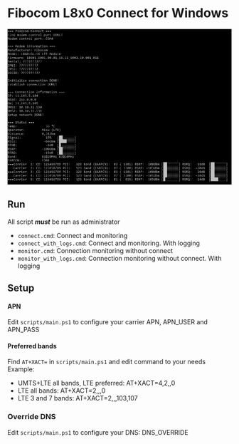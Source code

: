 # Fibocom L8x0 Connect for Windows

![](./screenshot/screen01.png)

## Run

All script **_must_** be run as administrator

- `connect.cmd`: Connect and monitoring
- `connect_with_logs.cmd`: Connect and monitoring. With logging
- `monitor.cmd`: Connection monitoring without connect
- `monitor_with_logs.cmd`: Connection monitoring without connect. With logging

## Setup

#### APN

Edit `scripts/main.ps1` to configure your carrier APN, APN_USER and APN_PASS

#### Preferred bands

Find `AT+XACT=` in `scripts/main.ps1` and edit command to your needs
Example:

- UMTS+LTE all bands, LTE preferred: AT+XACT=4,2,,0
- LTE all bands: AT+XACT=2,,,0
- LTE 3 and 7 bands: AT+XACT=2,,,103,107

### Override DNS

Edit `scripts/main.ps1` to configure your DNS: DNS_OVERRIDE
